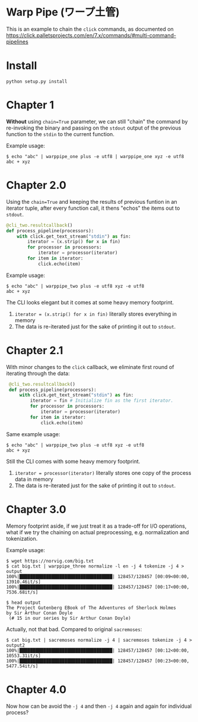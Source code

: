 # Warp Pipe (ワープ土管)

This is an example to chain the `click` commands, as documented on https://click.palletsprojects.com/en/7.x/commands/#multi-command-pipelines

# Install

```
python setup.py install
```

# Chapter 1

**Without** using `chain=True` parameter, we can still "chain" the command by re-invoking the binary and passing on the `stdout` output of the previous function to the `stdin` to the current function.

Example usage:

```
$ echo "abc" | warppipe_one plus -e utf8 | warppipe_one xyz -e utf8
abc + xyz
```

# Chapter 2.0

Using the `chain=True` and keeping the results of previous funtion in an iterator tuple, after every function call, it thens "echos" the items out to `stdout`.

```python
@cli_two.resultcallback()
def process_pipeline(processors):
    with click.get_text_stream("stdin") as fin:
        iterator = (x.strip() for x in fin)
        for processor in processors:
            iterator = processor(iterator)
        for item in iterator:
            click.echo(item)
```

Example usage:

```
$ echo "abc" | warppipe_two plus -e utf8 xyz -e utf8
abc + xyz
```

The CLI looks elegant but it comes at some heavy memory footprint.

 1. `iterator = (x.strip() for x in fin)` literally stores everything in memory
 2. The data is re-iterated just for the sake of printing it out to `stdout`.

 # Chapter 2.1

 With minor changes to the `click` callback, we eliminate first round of iterating through the data:

```python
 @cli_two.resultcallback()
 def process_pipeline(processors):
     with click.get_text_stream("stdin") as fin:
         iterator = fin # Initialize fin as the first iterator.
         for processor in processors:
             iterator = processor(iterator)
         for item in iterator:
             click.echo(item)
```

Same example usage:

```
$ echo "abc" | warppipe_two plus -e utf8 xyz -e utf8
abc + xyz
```

Still the CLI comes with some heavy memory footprint.

 1. `iterator = processor(iterator)` literally stores one copy of the process data in memory
 2. The data is re-iterated just for the sake of printing it out to `stdout`.

# Chapter 3.0

Memory footprint aside, if we just treat it as a trade-off for I/O operations, what if we try the chaining on actual preprocessing, e.g. normalization and tokenization.

Example usage:

```
$ wget https://norvig.com/big.txt
$ cat big.txt | warppipe_three normalize -l en -j 4 tokenize -j 4 > output
100%|███████████████████████████████████| 128457/128457 [00:09<00:00, 13910.46it/s]
100%|███████████████████████████████████| 128457/128457 [00:17<00:00, 7536.68it/s]

$ head output
The Project Gutenberg EBook of The Adventures of Sherlock Holmes
by Sir Arthur Conan Doyle
 (# 15 in our series by Sir Arthur Conan Doyle)
```

Actually, not that bad. Compared to original `sacremoses`:

```
$ cat big.txt | sacremoses normalize -j 4 | sacremoses tokenize -j 4 > output2
100%|███████████████████████████████████| 128457/128457 [00:12<00:00, 10553.31it/s]
100%|███████████████████████████████████| 128457/128457 [00:23<00:00, 5477.54it/s]
```

# Chapter 4.0

Now how can be avoid the `-j 4` and then `-j 4` again and again for individual process?
